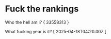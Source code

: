 # Fuck the rankings

Who the hell am I?
{ 33558313 }

What fucking year is it?
[ 2025-04-18T04:20:00Z ]

